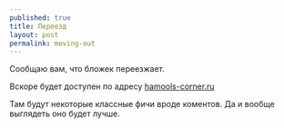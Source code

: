 ```yaml
---
published: true
title: Переезд
layout: post
permalink: moving-out
---
```

Сообщаю вам, что бложек переезжает. 

Вскоре будет доступен по адресу [hamools-corner.ru](hamools-corner.ru)

Там будут некоторые классные фичи вроде коментов. Да и вообще выглядеть оно будет лучше.